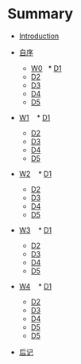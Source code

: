 
# Summary

* [Introduction](README.md)
* [自序](W0/preface.md)
   * [W0](W0/README.md)
   * [D1](W0/D1.md)
   * [D2](W0/D2.md)
   * [D3](W0/D3.md)
   * [D4](W0/D4.md)
   * [D5](W0/D5.md)
    
* [W1](W1/README.md)
    * [D1](W1/D1.md)
    * [D2](W1/D2.md)
    * [D3](W1/D3.md)
    * [D4](W1/D4.md)
    * [D5](W1/D5.md)
    
* [W2](W2/README.md)
    * [D1](W2/D1.md)
    * [D2](W2/D2.md)
    * [D3](W2/D3.md)
    * [D4](W2/D4.md)
    * [D5](W2/D5.md)
    
* [W3](W3/README.md)
    * [D1](W3/D1.md)
    * [D2](W3/D2.md)
    * [D3](W3/D3.md)
    * [D4](W3/D4.md)
    * [D5](W3/D5.md)
    
* [W4](W4/README.md)
    * [D1](W4/D1.md)
    * [D2](W4/D2.md)
    * [D3](W4/D3.md)
    * [D4](W4/D4.md)
    * [D5](W4/D5.md)    
    * [D5](W4/D6.md)    

* [后记](no_end/postscript.md)

